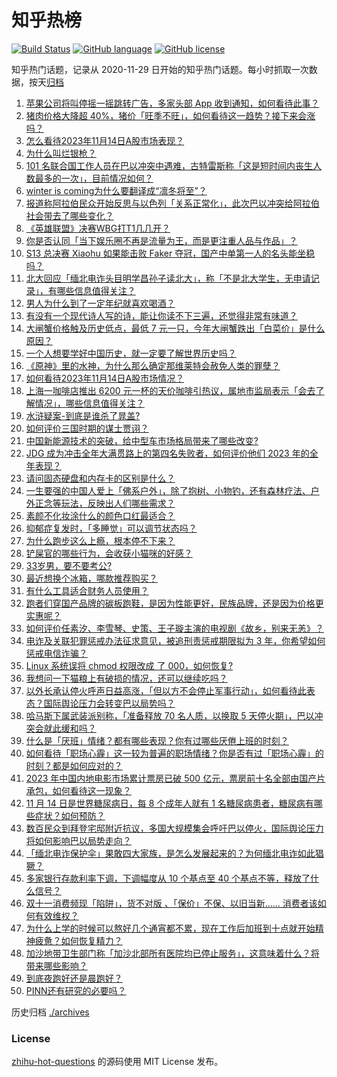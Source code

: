 # 知乎热榜
[![Build Status](https://github.com/ToWeLong/zhihu-hot-questions/workflows/CI/badge.svg)](https://github.com/ToWeLong/zhihu-hot-questions/actions)
[![GitHub language](https://img.shields.io/badge/language-golang-orange.svg)](https://golang.org/)
[![GitHub license](https://img.shields.io/github/license/ToWeLong/zhihu-hot-questions)](https://github.com/ToWeLong/zhihu-hot-questions/blob/main/LICENSE)

知乎热门话题，记录从 2020-11-29 日开始的知乎热门话题。每小时抓取一次数据，按天[归档](./archives)

<!-- BEGIN -->

1. [苹果公司将叫停摇一摇跳转广告，多家头部 App 收到通知，如何看待此事？](https://www.zhihu.com/question/630059744)
1. [猪肉价格大降超 40%，猪价「旺季不旺」，如何看待这一趋势？接下来会涨吗？](https://www.zhihu.com/question/630128768)
1. [怎么看待2023年11月14日A股市场表现？](https://www.zhihu.com/question/630123145)
1. [为什么叫烂银枪？](https://www.zhihu.com/question/301411264)
1. [101 名联合国工作人员在巴以冲突中遇难，古特雷斯称「这是短时间内丧生人数最多的一次」，目前情况如何？](https://www.zhihu.com/question/630125280)
1. [winter is coming为什么要翻译成“凛冬将至”？](https://www.zhihu.com/question/328472224)
1. [报道称阿拉伯民众开始反思与以色列「关系正常化」，此次巴以冲突给阿拉伯社会带去了哪些变化？](https://www.zhihu.com/question/630027592)
1. [《英雄联盟》决赛WBG打T1几几开？](https://www.zhihu.com/question/629944609)
1. [你是否认同「当下娱乐圈不再是流量为王，而是更注重人品与作品」？](https://www.zhihu.com/question/629455258)
1. [S13 总决赛 Xiaohu 如果能击败 Faker 夺冠，国产中单第一人的名头能坐稳吗？](https://www.zhihu.com/question/629945821)
1. [北大回应「缅北电诈头目明学昌孙子读北大」，称「不是北大学生，无申请记录」，有哪些信息值得关注？](https://www.zhihu.com/question/630002968)
1. [男人为什么到了一定年纪就喜欢喝酒？](https://www.zhihu.com/question/629804174)
1. [有没有一个现代诗人写的诗，能让你读不下三遍，还觉得非常有味道？](https://www.zhihu.com/question/612260341)
1. [大闸蟹价格触及历史低点，最低 7 元一只，今年大闸蟹跌出「白菜价」是什么原因？](https://www.zhihu.com/question/630132088)
1. [一个人想要学好中国历史，就一定要了解世界历史吗？](https://www.zhihu.com/question/543341879)
1. [《原神》里的水神，为什么那么确定那维莱特会赦免人类的罪孽？](https://www.zhihu.com/question/629940035)
1. [如何看待2023年11月14日A股市场情况？](https://www.zhihu.com/question/630122782)
1. [上海一咖啡店推出 6200 元一杯的天价咖啡引热议，属地市监局表示「会去了解情况」，哪些信息值得关注？](https://www.zhihu.com/question/630132113)
1. [水浒疑案-到底是谁杀了晁盖?](https://www.zhihu.com/question/630026664)
1. [如何评价三国时期的谋士贾诩？](https://www.zhihu.com/question/573805031)
1. [中国新能源技术的突破，给中型车市场格局带来了哪些改变?](https://www.zhihu.com/question/620608514)
1. [JDG 成为冲击全年大满贯路上的第四名失败者，如何评价他们 2023 年的全年表现？](https://www.zhihu.com/question/630007897)
1. [请问固态硬盘和内存卡的区别是什么？](https://www.zhihu.com/question/628994506)
1. [一生要强的中国人爱上「佛系户外」，除了抱树、小物钓，还有森林疗法、户外正念等玩法，反映出人们哪些需求？](https://www.zhihu.com/question/630149768)
1. [素颜不化妆涂什么的颜色口红最适合？](https://www.zhihu.com/question/547010960)
1. [抑郁症复发时，「多睡觉」可以调节状态吗？](https://www.zhihu.com/question/629076717)
1. [为什么跑步这么上瘾，根本停不下来？](https://www.zhihu.com/question/629555079)
1. [铲屎官的哪些行为，会收获小猫咪的好感？](https://www.zhihu.com/question/627767651)
1. [33岁男，要不要考公?](https://www.zhihu.com/question/629524881)
1. [最近想换个冰箱，哪款推荐购买？](https://www.zhihu.com/question/627905412)
1. [有什么工具适合财务人员使用？](https://www.zhihu.com/question/627910687)
1. [跑者们穿国产品牌的碳板跑鞋，是因为性能更好，民族品牌，还是因为价格更实惠呢？](https://www.zhihu.com/question/628630979)
1. [如何评价任素汐、李雪琴、史策、王子璇主演的电视剧《故乡，别来无恙》？](https://www.zhihu.com/question/629019160)
1. [电诈及关联犯罪惩戒办法征求意见，被追刑责惩戒期限拟为 3 年，你希望如何惩戒电信诈骗？](https://www.zhihu.com/question/630021986)
1. [Linux 系统误将 chmod 权限改成 了 000，如何恢复?](https://www.zhihu.com/question/590661860)
1. [我想问一下猫粮上有破损的情况，还可以继续吃吗？](https://www.zhihu.com/question/627386261)
1. [以外长承认停火呼声日益高涨，「但以方不会停止军事行动」，如何看待此表态？国际舆论压力会转变巴以局势吗？](https://www.zhihu.com/question/630134949)
1. [哈马斯下属武装派别称，「准备释放 70 名人质，以换取 5 天停火期」，巴以冲突会就此缓和吗？](https://www.zhihu.com/question/630124459)
1. [什么是「厌班」情绪？都有哪些表现？你有过哪些厌倦上班的时刻？](https://www.zhihu.com/question/630020828)
1. [如何看待「职场心霾」这一较为普遍的职场情绪？你是否有过「职场心霾」的时刻？都是如何应对的？](https://www.zhihu.com/question/630020733)
1. [2023 年中国内地电影市场累计票房已破 500 亿元，票房前十名全部由国产片承包，如何看待这一现象？](https://www.zhihu.com/question/630010941)
1. [11 月 14 日是世界糖尿病日，每 8 个成年人就有 1 名糖尿病患者，糖尿病有哪些症状？如何预防？](https://www.zhihu.com/question/630139216)
1. [数百民众到拜登宅邸附近抗议，多国大规模集会呼吁巴以停火，国际舆论压力将如何影响巴以局势走向？](https://www.zhihu.com/question/629993688)
1. [「缅北电诈保护伞」果敢四大家族，是怎么发展起来的？为何缅北电诈如此猖獗？](https://www.zhihu.com/question/630119407)
1. [多家银行存款利率下调，下调幅度从 10 个基点至 40 个基点不等，释放了什么信号？](https://www.zhihu.com/question/630041299)
1. [双十一消费频现「陷阱」，货不对版 、「保价」不保、以旧当新…… 消费者该如何有效维权？](https://www.zhihu.com/question/630002914)
1. [为什么上学的时候可以熬好几个通宵都不累，现在工作后加班到十点就开始精神疲惫？如何恢复精力？](https://www.zhihu.com/question/629449021)
1. [加沙地带卫生部门称「加沙北部所有医院均已停止服务」，这意味着什么？将带来哪些影响？](https://www.zhihu.com/question/630030338)
1. [到底夜跑好还是晨跑好？](https://www.zhihu.com/question/625186867)
1. [PINN还有研究的必要吗？](https://www.zhihu.com/question/526459912)

<!-- END -->

历史归档 [./archives](./archives)


### License
[zhihu-hot-questions](https://github.com/towelong/zhihu-hot-questions) 的源码使用 MIT License 发布。